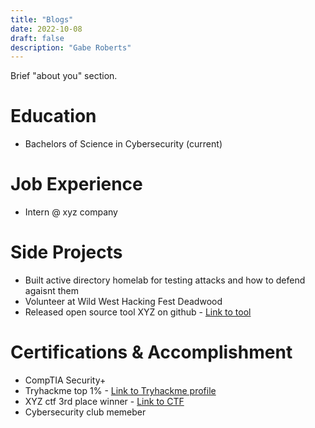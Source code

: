 ```yaml
---
title: "Blogs"
date: 2022-10-08
draft: false 
description: "Gabe Roberts"
---
```



Brief "about you" section.

# Education
- Bachelors of Science in Cybersecurity (current)


# Job Experience
- Intern @ xyz company 

# Side Projects
- Built active directory homelab for testing attacks and how to defend agaisnt them
- Volunteer at Wild West Hacking Fest Deadwood
- Released open source tool XYZ on github - [Link to tool]()

# Certifications & Accomplishment
- CompTIA Security+
- Tryhackme top 1% - [Link to Tryhackme profile]()
- XYZ ctf 3rd place winner - [Link to CTF]()
- Cybersecurity club memeber
